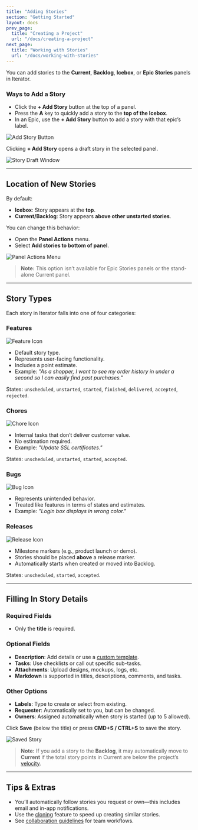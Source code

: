 ```yaml
---
title: "Adding Stories"
section: "Getting Started"
layout: docs
prev_page:
  title: "Creating a Project"
  url: "/docs/creating-a-project"
next_page:
  title: "Working with Stories"
  url: "/docs/working-with-stories"
---
```


You can add stories to the **Current**, **Backlog**, **Icebox**, or **Epic Stories** panels in Iterator.

### Ways to Add a Story

* Click the **+ Add Story** button at the top of a panel.
* Press the **A** key to quickly add a story to the **top of the Icebox**.
* In an Epic, use the **+ Add Story** button to add a story with that epic’s label.

![Add Story Button]()

Clicking **+ Add Story** opens a draft story in the selected panel.

![Story Draft Window]()

---

## Location of New Stories

By default:

* **Icebox**: Story appears at the **top**.
* **Current/Backlog**: Story appears **above other unstarted stories**.

You can change this behavior:

* Open the **Panel Actions** menu.
* Select **Add stories to bottom of panel**.

![Panel Actions Menu]()

> **Note:** This option isn’t available for Epic Stories panels or the stand-alone Current panel.

---

## Story Types

Each story in Iterator falls into one of four categories:

### Features

![Feature Icon]()

* Default story type.
* Represents user-facing functionality.
* Includes a point estimate.
* Example:
  *"As a shopper, I want to see my order history in under a second so I can easily find past purchases."*

States: `unscheduled`, `unstarted`, `started`, `finished`, `delivered`, `accepted`, `rejected`.

### Chores

![Chore Icon]()

* Internal tasks that don’t deliver customer value.
* No estimation required.
* Example: *"Update SSL certificates."*

States: `unscheduled`, `unstarted`, `started`, `accepted`.

### Bugs

![Bug Icon]()

* Represents unintended behavior.
* Treated like features in terms of states and estimates.
* Example: *"Login box displays in wrong color."*

### Releases

![Release Icon]()

* Milestone markers (e.g., product launch or demo).
* Stories should be placed **above** a release marker.
* Automatically starts when created or moved into Backlog.

States: `unscheduled`, `started`, `accepted`.

---

## Filling In Story Details

### Required Fields

* Only the **title** is required.

### Optional Fields

* **Description**: Add details or use a [custom template](/docs/story_templates).
* **Tasks**: Use checklists or call out specific sub-tasks.
* **Attachments**: Upload designs, mockups, logs, etc.
* **Markdown** is supported in titles, descriptions, comments, and tasks.

### Other Options

* **Labels**: Type to create or select from existing.
* **Requester**: Automatically set to you, but can be changed.
* **Owners**: Assigned automatically when story is started (up to 5 allowed).

Click **Save** (below the title) or press **CMD+S / CTRL+S** to save the story.

![Saved Story]()

> **Note:** If you add a story to the **Backlog**, it may automatically move to **Current** if the total story points in Current are below the project’s [velocity](/docs/planning_with_velocity).

---

## Tips & Extras

* You’ll automatically follow stories you request or own—this includes email and in-app notifications.
* Use the [cloning](/docs/making_copies_of_stories) feature to speed up creating similar stories.
* See [collaboration guidelines](/docs/collaborating_with_comments) for team workflows.
